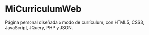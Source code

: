 # MiCurriculumWeb

Página personal diseñada a modo de currículum, con HTML5, CSS3, JavaScript, JQuery, PHP y JSON.
